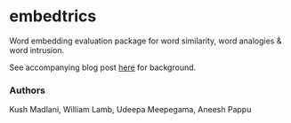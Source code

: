# embedtrics
Word embedding evaluation package for word similarity, word analogies &amp; word intrusion.

See accompanying blog post [here](https://kushmadlani.github.io/embedding-eval/) for background.

### Authors
Kush Madlani, William Lamb, Udeepa Meepegama, Aneesh Pappu

